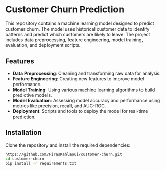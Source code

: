 # Customer Churn Prediction

This repository contains a machine learning model designed to predict customer churn. The model uses historical customer data to identify patterns and predict which customers are likely to leave. The project includes data preprocessing, feature engineering, model training, evaluation, and deployment scripts.

## Features

- **Data Preprocessing**: Cleaning and transforming raw data for analysis.
- **Feature Engineering**: Creating new features to improve model performance.
- **Model Training**: Using various machine learning algorithms to build predictive models.
- **Model Evaluation**: Assessing model accuracy and performance using metrics like precision, recall, and AUC-ROC.
- **Deployment**: Scripts and tools to deploy the model for real-time prediction.

## Installation

Clone the repository and install the required dependencies:

```bash
https://github.com/FirasKahlaoui/customer-churn.git
cd customer-churn
pip install -r requirements.txt
